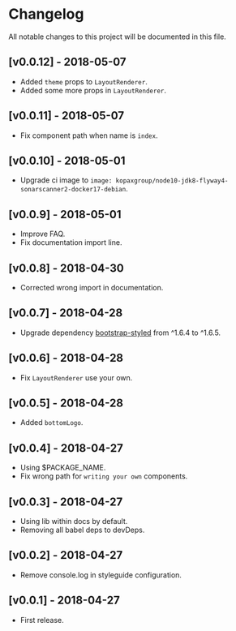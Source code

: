 # Changelog

All notable changes to this project will be documented in this file.

## [v0.0.12] - 2018-05-07

- Added `theme` props to `LayoutRenderer`.
- Added some more props in `LayoutRenderer`.

## [v0.0.11] - 2018-05-07

- Fix component path when name is `index`.

## [v0.0.10] - 2018-05-01

- Upgrade ci image to `image: kopaxgroup/node10-jdk8-flyway4-sonarscanner2-docker17-debian`.

## [v0.0.9] - 2018-05-01

- Improve FAQ.
- Fix documentation import line.

## [v0.0.8] - 2018-04-30

- Corrected wrong import in documentation.

## [v0.0.7] - 2018-04-28

- Upgrade dependency [bootstrap-styled](https://www.npmjs.com/package/bootstrap-styled) from ^1.6.4 to ^1.6.5.

## [v0.0.6] - 2018-04-28

- Fix `LayoutRenderer` use your own.

## [v0.0.5] - 2018-04-28

- Added `bottomLogo`.

## [v0.0.4] - 2018-04-27

- Using $PACKAGE_NAME.
- Fix wrong path for `writing your own` components.

## [v0.0.3] - 2018-04-27

- Using lib within docs by default.
- Removing all babel deps to devDeps.

## [v0.0.2] - 2018-04-27

- Remove console.log in styleguide configuration.

## [v0.0.1] - 2018-04-27

- First release.
